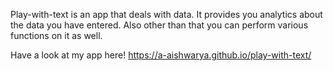 Play-with-text is an app that deals with data. It provides you analytics about the data you have entered. Also other than that you can perform various functions on it as well.

Have a look at my app here!
https://a-aishwarya.github.io/play-with-text/
